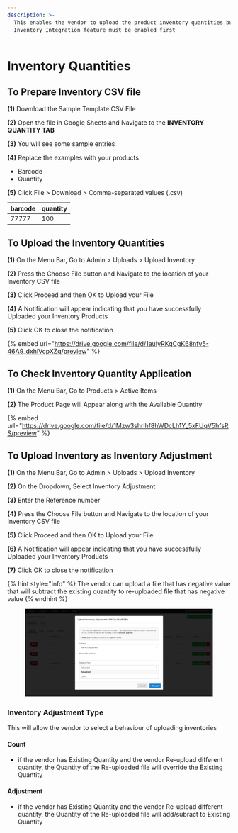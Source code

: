 ```yaml
---
description: >-
  This enables the vendor to upload the product inventory quantities but the
  Inventory Integration feature must be enabled first
---
```


# Inventory Quantities

## To Prepare Inventory CSV file

**(1)** Download the Sample Template CSV File

**(2)** Open the file in Google Sheets and Navigate to the **INVENTORY QUANTITY TAB**

**(3)** You will see some sample entries

**(4)** Replace the examples with your products

* Barcode
* Quantity

**(5)** Click File > Download > Comma-separated values (.csv)

| barcode | quantity |
| ------- | -------- |
| 77777   | 100      |

## To Upload the Inventory Quantities

**(1)** On the Menu Bar, Go to Admin > Uploads > Upload Inventory

**(2)** Press the Choose File button and Navigate to the location of your Inventory CSV file

**(3)** Click Proceed and then OK to Upload your File

**(4)** A Notification will appear indicating that you have successfully Uploaded your Inventory Products

**(5)** Click OK to close the notification

{% embed url="https://drive.google.com/file/d/1auIyRKgCgK68nfv5-46A9_dxhiVcpXZq/preview" %}

## To Check Inventory Quantity Application

**(1)** On the Menu Bar, Go to Products > Active Items

**(2)** The Product Page will Appear along with the Available Quantity

{% embed url="https://drive.google.com/file/d/1Mzw3shrlhf8hWDcLh1Y_5xFUqV5hfsRS/preview" %}

## To Upload Inventory as Inventory Adjustment

**(1)** On the Menu Bar, Go to Admin > Uploads > Upload Inventory

**(2)** On the Dropdown, Select Inventory Adjustment

**(3)** Enter the Reference number

**(4)** Press the Choose File button and Navigate to the location of your Inventory CSV file

**(5)** Click Proceed and then OK to Upload your File

**(6)** A Notification will appear indicating that you have successfully Uploaded your Inventory Products

**(7)** Click OK to close the notification

{% hint style="info" %}
The vendor can upload a file that has negative value that will subtract the existing quantity to re-uploaded file that has negative value
{% endhint %}

<figure><img src="../../../.gitbook/assets/1.jpg" alt=""><figcaption></figcaption></figure>

### Inventory Adjustment Type

This will allow the vendor to select a behaviour of uploading inventories

#### Count

* if the vendor has Existing Quantity and the vendor Re-upload different quantity, the Quantity of the Re-uploaded file will override the Existing Quantity

#### Adjustment&#x20;

* if the vendor has Existing Quantity and the vendor Re-upload different quantity, the Quantity of the Re-uploaded file will add/subract to Existing Quantity
